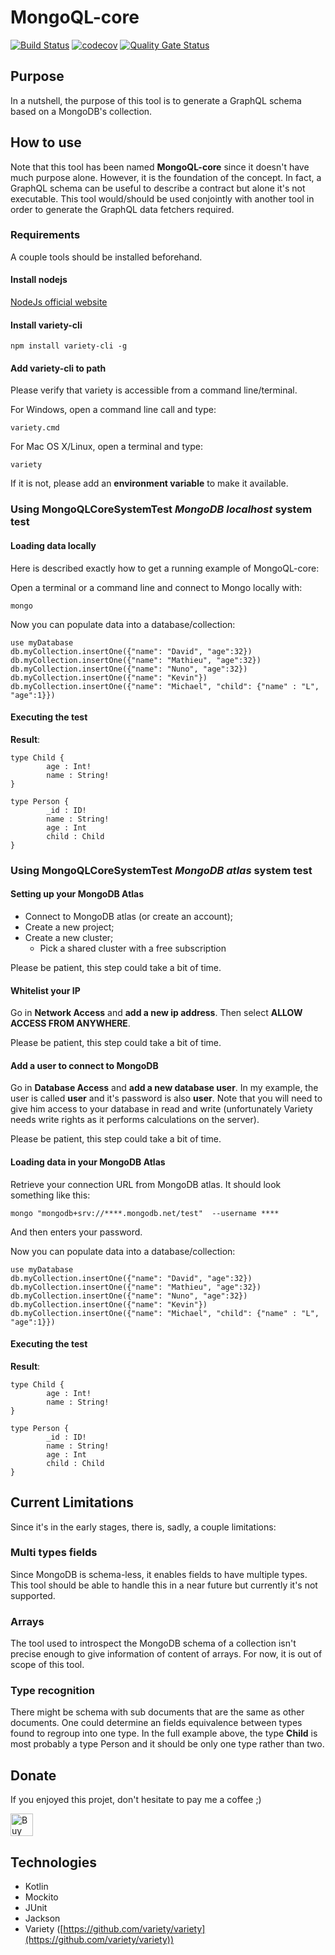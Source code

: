 # MongoQL-core
[![Build Status](https://travis-ci.com/Hellorin/MongoQL-core.svg?branch=master)](https://travis-ci.com/Hellorin/MongoQL-core)
[![codecov](https://codecov.io/gh/Hellorin/MongoQL-core/branch/master/graph/badge.svg)](https://codecov.io/gh/Hellorin/MongoQL-core)
[![Quality Gate Status](https://sonarcloud.io/api/project_badges/measure?project=Hellorin_MongoQL-core&metric=alert_status)](https://sonarcloud.io/dashboard?id=Hellorin_MongoQL-core)

## Purpose
In a nutshell, the purpose of this tool is to generate a GraphQL schema based on a MongoDB's collection.

## How to use
Note that this tool has been named **MongoQL-core** since it doesn't have much purpose alone. However, it is the foundation of the concept. In fact, a GraphQL schema can be useful to describe a contract but alone it's not executable. This tool would/should be used conjointly with another tool in order to generate the GraphQL data fetchers required.

### Requirements
A couple tools should be installed beforehand.

#### Install nodejs
[NodeJs official website](https://nodejs.org/en/download/)

#### Install variety-cli
```
npm install variety-cli -g
```

#### Add variety-cli to path
Please verify that variety is accessible from a command line/terminal.

For Windows, open a command line call and type:
```
variety.cmd
```

For Mac OS X/Linux, open a terminal and type:
```
variety
```

If it is not, please add an **environment variable** to make it available.

### Using MongoQLCoreSystemTest *MongoDB localhost* system test

#### Loading data locally
Here is described exactly how to get a running example of MongoQL-core:

Open a terminal or a command line and connect to Mongo locally with:
```
mongo
```
Now you can populate data into a database/collection:
```
use myDatabase
db.myCollection.insertOne({"name": "David", "age":32})
db.myCollection.insertOne({"name": "Mathieu", "age":32})
db.myCollection.insertOne({"name": "Nuno", "age":32})
db.myCollection.insertOne({"name": "Kevin"})
db.myCollection.insertOne({"name": "Michael", "child": {"name" : "L", "age":1}})
```

#### Executing the test
__Result__:
```
type Child {
        age : Int!
        name : String!
}

type Person {
        _id : ID!
        name : String!
        age : Int
        child : Child
}
```

### Using MongoQLCoreSystemTest *MongoDB atlas* system test

#### Setting up your MongoDB Atlas
- Connect to MongoDB atlas (or create an account);
- Create a new project;
- Create a new cluster;
    - Pick a shared cluster with a free subscription

Please be patient, this step could take a bit of time.

#### Whitelist your IP 
Go in **Network Access** and **add a new ip address**. Then select **ALLOW ACCESS FROM ANYWHERE**. 

Please be patient, this step could take a bit of time.

#### Add a user to connect to MongoDB
Go in **Database Access** and **add a new database user**. In my example, the user is called **user** and it's password is also **user**.
Note that you will need to give him access to your database in read and write (unfortunately Variety needs write rights as it performs calculations on the server).

Please be patient, this step could take a bit of time.

#### Loading data in your MongoDB Atlas
Retrieve your connection URL from MongoDB atlas. It should look something like this:
```
mongo "mongodb+srv://****.mongodb.net/test"  --username ****
```
And then enters your password.

Now you can populate data into a database/collection:
```
use myDatabase
db.myCollection.insertOne({"name": "David", "age":32})
db.myCollection.insertOne({"name": "Mathieu", "age":32})
db.myCollection.insertOne({"name": "Nuno", "age":32})
db.myCollection.insertOne({"name": "Kevin"})
db.myCollection.insertOne({"name": "Michael", "child": {"name" : "L", "age":1}})
```

#### Executing the test
__Result__:
```
type Child {
        age : Int!
        name : String!
}

type Person {
        _id : ID!
        name : String!
        age : Int
        child : Child
}
```

## Current Limitations
Since it's in the early stages, there is, sadly, a couple limitations:

### Multi types fields
Since MongoDB is schema-less, it enables fields to have multiple types. This tool should be able to handle this in a near future but currently it's not supported.

### Arrays
The tool used to introspect the MongoDB schema of a collection isn't precise enough to give information of content of arrays. For now, it is out of scope of this tool.

### Type recognition
There might be schema with sub documents that are the same as other documents. One could determine an fields equivalence between types found to regroup into one type. In the full example above, the type **Child** is most probably a type Person and it should be only one type rather than two.

## Donate
If you enjoyed this projet, don't hesitate to pay me a coffee ;)

<a href='https://ko-fi.com/J3J71OEDT' target='_blank'><img height='36' style='border:0px;height:36px;' src='https://cdn.ko-fi.com/cdn/kofi2.png?v=2' border='0' alt='Buy Me a Coffee at ko-fi.com' /></a>

## Technologies
- Kotlin
- Mockito
- JUnit
- Jackson
- Variety ([https://github.com/variety/variety](https://github.com/variety/variety))
